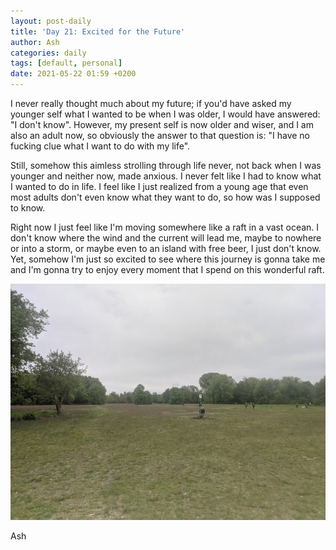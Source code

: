 ```yaml
---
layout: post-daily
title: 'Day 21: Excited for the Future'
author: Ash
categories: daily
tags: [default, personal]
date: 2021-05-22 01:59 +0200
---
```

I never really thought much about my future; if you'd have asked my younger self what I wanted to be when I was older, I would have answered: "I don't know". However, my present self is now older and wiser, and I am also an adult now, so obviously the answer to that question is: "I have no fucking clue what I want to do with my life".

Still, somehow this aimless strolling through life never, not back when I was younger and neither now, made anxious. I never felt like I had to know what I wanted to do in life. I feel like I just realized from a young age that even most adults don't even know what they want to do, so how was I supposed to know.

Right now I just feel like I'm moving somewhere like a raft in a vast ocean. I don't know where the wind and the current will lead me, maybe to nowhere or into a storm, or maybe even to an island with free beer, I just don't know. Yet, somehow I'm just so excited to see where this journey is gonna take me and I'm gonna try to enjoy every moment that I spend on this wonderful raft.

![park](/assets/res/daily/day-21-park.jpg)

Ash

